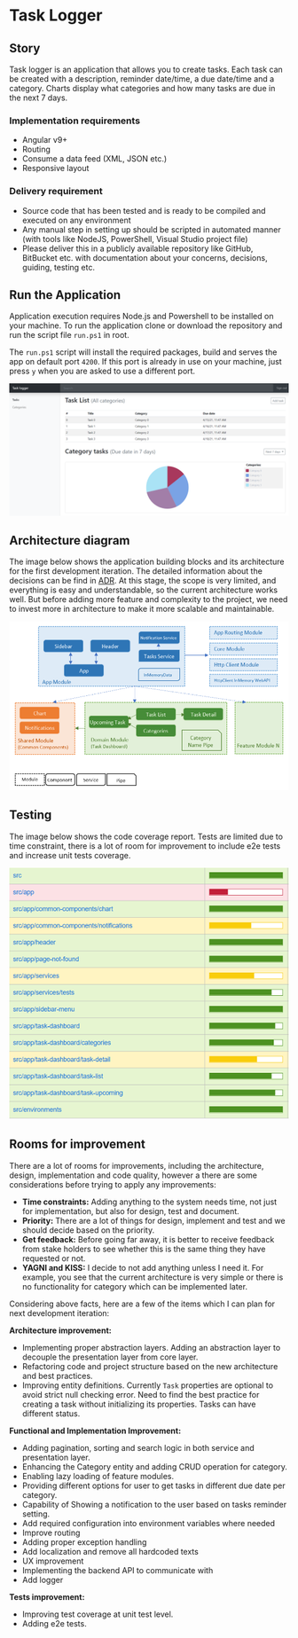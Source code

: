 # Task Logger

## Story
Task logger is an application that allows you to create tasks. Each task can be created with a description, reminder date/time, a due date/time and a category. Charts display what categories and how many tasks are due in the next 7 days.

### Implementation requirements
- Angular v9+
- Routing
- Consume a data feed (XML, JSON etc.)
- Responsive layout

### Delivery requirement
- Source code that has been tested and is ready to be compiled and executed on any environment
- Any manual step in setting up should be scripted in automated manner (with tools like NodeJS, PowerShell, Visual Studio project file)
- Please deliver this in a publicly available repository like GitHub, BitBucket etc. with documentation about your concerns, decisions, guiding, testing etc. 

## Run the Application
Application execution requires Node.js and Powershell to be installed on your machine. To run the application clone or download the repository and run the script file `run.ps1` in root.

The `run.ps1` script will install the required packages, build and serves the app on default port `4200`. If this port is already in use on your machine, just press `y` when you are asked to use a different port.

![Task logger](./AppRun.png)

## Architecture diagram
The image below shows the application building blocks and its architecture for the first development iteration. 
The detailed information about the decisions can be find in [ADR](./ADR.md).
At this stage, the scope is very limited, and everything is easy and understandable, so the current architecture works well. But before adding more feature and complexity to the project, we need to invest more in architecture to make it more scalable and maintainable.


![Architecture diagram](./ArchitectureDiagram.png)

## Testing
The image below shows the code coverage report. Tests are limited due to time constraint, there is a lot of room for improvement to include e2e tests and increase unit tests coverage.

![codecoverage](./CodeCoverageReport.png)

## Rooms for improvement    
There are a lot of rooms for improvements, including the architecture, design, implementation and code quality, however a there are some considerations before trying to apply any improvements:

- **Time constraints:** Adding anything to the system needs time, not just for implementation, but also for design, test and document.
- **Priority:** There are a lot of things for design, implement and test and we should decide based on the priority.
- **Get feedback:** Before going far away, it is better to receive feedback from stake holders to see whether this is the same thing they have requested or not.
- **YAGNI and KISS:** I decide to not add anything unless I need it. For example, you see that the current architecture is very simple or there is no functionality for category which can be implemented later.

Considering above facts, here are a few of the items which I can plan for next development iteration:

**Architecture improvement:**
- Implementing proper abstraction layers. Adding an abstraction layer to decouple the presentation layer from core layer. 
- Refactoring code and project structure based on the new architecture and best practices.
- Improving entity definitions. Currently `Task` properties are optional to avoid strict null checking error. Need to find the best practice for creating a task without initializing its properties. Tasks can have different status.

**Functional and Implementation Improvement:**
- Adding pagination, sorting and search logic in both service and presentation layer.
- Enhancing the Category entity and adding CRUD operation for category.
- Enabling lazy loading of feature modules.
- Providing different options for user to get tasks in different due date per category.
- Capability of Showing a notification to the user based on tasks reminder setting.
- Add required configuration into environment variables where needed 
- Improve routing
- Adding proper exception handling
- Add localization and remove all hardcoded texts
- UX improvement
- Implementing the backend API to communicate with
- Add logger

**Tests improvement:**
- Improving test coverage at unit test level.
- Adding e2e tests.
